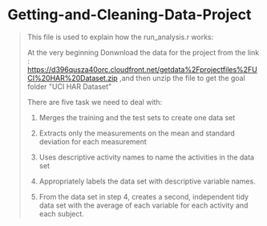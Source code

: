 # Getting-and-Cleaning-Data-Project
> This file is used to explain how the run_analysis.r works:
> 
> At the very beginning Donwnload the data for the project from the link : https://d396qusza40orc.cloudfront.net/getdata%2Fprojectfiles%2FUCI%20HAR%20Dataset.zip
> ,and then unzip the file to get the goal folder "UCI HAR Dataset"
> 
> There are five task we need to deal with:
> 1. Merges the training and the test sets to create one data set
> 
> 2. Extracts only the measurements on the mean and standard deviation for each measurement
> 
> 3. Uses descriptive activity names to name the activities in the data set
>
> 4. Appropriately labels the data set with descriptive variable names. 
>
> 5. From the data set in step 4, creates a second, independent tidy data set with the average of each variable for each activity and each subject.
